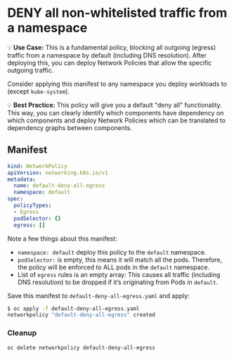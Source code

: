 # DENY all non-whitelisted traffic from a namespace

💡 **Use Case:** This is a fundamental policy, blocking all outgoing (egress)
traffic from a namespace by default (including DNS resolution). After deploying
this, you can deploy Network Policies that allow the specific outgoing traffic.

Consider applying this manifest to any namespace you deploy workloads to
(except `kube-system`).

💡 **Best Practice:**  This policy will give you a default "deny all"
functionality. This way, you can clearly identify which components have
dependency on which components and deploy Network Policies which can be
translated to dependency graphs between components.

## Manifest

```yaml
kind: NetworkPolicy
apiVersion: networking.k8s.io/v1
metadata:
  name: default-deny-all-egress
  namespace: default
spec:
  policyTypes:
  - Egress
  podSelector: {}
  egress: []
```

Note a few things about this manifest:

- `namespace: default` deploy this policy to the `default` namespace.
- `podSelector:` is empty, this means it will match all the pods. Therefore,
  the policy will be enforced to ALL pods in the `default` namespace.
- List of `egress` rules is an empty array: This causes all traffic (including
  DNS resolution) to be dropped if it’s originating from Pods in `default`.

Save this manifest to `default-deny-all-egress.yaml` and apply:

```sh
$ oc apply -f default-deny-all-egress.yaml
networkpolicy "default-deny-all-egress" created
```

### Cleanup

```sh
oc delete networkpolicy default-deny-all-egress
```
